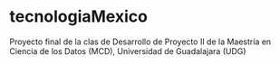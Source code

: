 # tecnologiaMexico
Proyecto final de la clas de Desarrollo de Proyecto II de la Maestría en Ciencia de los Datos (MCD), Universidad de Guadalajara (UDG)
